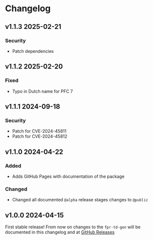 # Changelog
## v1.1.3 2025-02-21
### Security
* Patch dependencies

## v1.1.2 2025-02-20
### Fixed
* Typo in Dutch name for PFC 7

## v1.1.1 2024-09-18
### Security
* Patch for CVE-2024-45811
* Patch for CVE-2024-45812

## v1.1.0 2024-04-22
### Added
* Adds GitHub Pages with documentation of the package

### Changed
* Changed all documented `@alpha` release stages changes to `@public`

## v1.0.0 2024-04-15
First stable release! From now on changes to the `fpr-td-gen` will be documented in this changelog and at [GitHub Releases](https://github.com/AgroCares/fpr-td-gen/releases)
